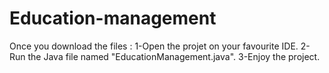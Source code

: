 # Education-management
Once you download the files : 
1-Open the projet on your favourite IDE.
2-Run the Java file named "EducationManagement.java".
3-Enjoy the project.
